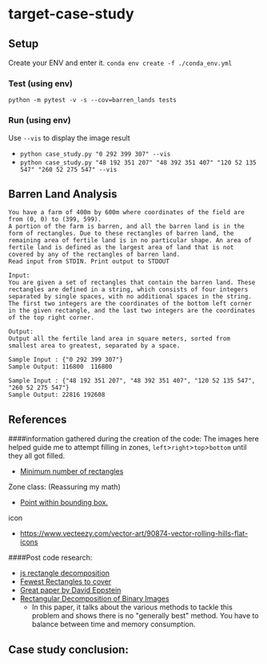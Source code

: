 # target-case-study

## Setup
Create your ENV and enter it.
`conda env create -f ./conda_env.yml`

### Test (using env)
`python -m pytest -v -s --cov=barren_lands tests`


### Run (using env)
Use `--vis` to display the image result
- `python case_study.py "0 292 399 307" --vis`
- `python case_study.py "48 192 351 207" "48 392 351 407" "120 52 135 547" "260 52 275 547" --vis`


## Barren Land Analysis
```text
You have a farm of 400m by 600m where coordinates of the field are from (0, 0) to (399, 599). 
A portion of the farm is barren, and all the barren land is in the form of rectangles. Due to these rectangles of barren land, the remaining area of fertile land is in no particular shape. An area of fertile land is defined as the largest area of land that is not covered by any of the rectangles of barren land. 
Read input from STDIN. Print output to STDOUT 

Input:
You are given a set of rectangles that contain the barren land. These rectangles are defined in a string, which consists of four integers separated by single spaces, with no additional spaces in the string. The first two integers are the coordinates of the bottom left corner in the given rectangle, and the last two integers are the coordinates of the top right corner. 

Output:
Output all the fertile land area in square meters, sorted from smallest area to greatest, separated by a space. 

Sample Input : {"0 292 399 307"}
Sample Output: 116800  116800

Sample Input : {"48 192 351 207", "48 392 351 407", "120 52 135 547", "260 52 275 547"} 
Sample Output: 22816 192608
```

## References
####information gathered during the creation of the code:
The images here helped guide me to attempt filling in zones, `left`>`right`>`top`>`bottom` until they all got filled.
- [Minimum number of rectangles](https://stackoverflow.com/questions/20220215/minimum-number-of-rectangles-in-shape-made-from-rectangles)

Zone class: (Reassuring my math)
- [Point within bounding box.](https://stackoverflow.com/questions/18295825/determine-if-point-is-within-bounding-box)

icon
- https://www.vecteezy.com/vector-art/90874-vector-rolling-hills-flat-icons


####Post code research:
- [js rectangle decomposition](https://github.com/mikolalysenko/rectangle-decomposition)
- [Fewest Rectangles to cover](https://stackoverflow.com/questions/5919298/algorithm-for-finding-the-fewest-rectangles-to-cover-a-set-of-rectangles-without)
- [Great paper by David Eppstein](https://arxiv.org/pdf/0908.3916v1.pdf)
- [Rectangular Decomposition of Binary Images](http://library.utia.cas.cz/separaty/2012/ZOI/suk-rectangular%20decomposition%20of%20binary%20images.pdf)
  - In this paper, it talks about the various methods to tackle this problem and shows there is no "generally best" method. You have to balance between time and memory consumption.
  
 ## Case study conclusion:
 